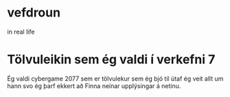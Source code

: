 # vefdroun

in real life

# Tölvuleikin sem ég valdi í verkefni 7

Ég valdi cybergame 2077 sem er tölvulekur sem ég bjó til
útaf ég veit allt um hann svo ég þarf ekkert að 
Finna neinar upplýsingar á netinu.
